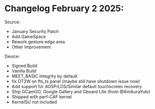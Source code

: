 # Changelog February 2 2025:

Source:
- January Security Patch
- Add GameSpace
- Rework gesture edge area
- Other Improvement

Device:
- Signed Build
- Vanilla Build
- MEET_BASIC Integrity by default
- fix DT2W on fts_ts panel (maybe still have shutdown issue now)
- Add support for AOSP/LOS/Similar default touchscreen recovery
- Ship GCamGO, Google Gallery and Gboard Lite (from @AmikuraYuki)
- Shipped with perf-CAF kernel
- KernelSU not included

